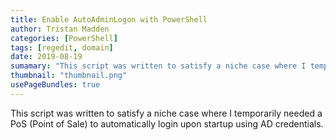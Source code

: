 ```yaml
---
title: Enable AutoAdminLogon with PowerShell
author: Tristan Madden
categories: [PowerShell]
tags: [regedit, domain]
date: 2019-08-19
sumamary: "This script was written to satisfy a niche case where I temporarily needed a PoS (Point of Sale) to automatically login upon startup using AD credentials."
thumbnail: "thumbnail.png"
usePageBundles: true
---
```

This script was written to satisfy a niche case where I temporarily needed a PoS (Point of Sale) to automatically login upon startup using AD credentials.
<script src="https://gist.github.com/Trimad/d0f3bcb296555e23d53a7196d8df53c9.js"></script>